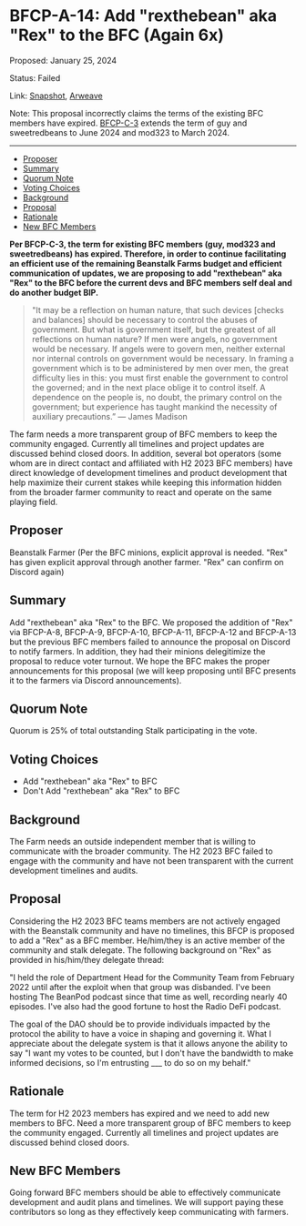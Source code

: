 # BFCP-A-14: Add "rexthebean" aka "Rex" to the BFC (Again 6x)

Proposed: January 25, 2024

Status: Failed

Link: [Snapshot](https://snapshot.org/#/beanstalkfarms.eth/proposal/0x09dc1ee9dd9545bd441e56a52eaa986a0a0eb1db34e0c4cfe072cfee318ce19d), [Arweave](https://arweave.net/q2ND-xRuaRlO37XFYIPINxPFLH48I2DJr4O74kshVMw)

Note: This proposal incorrectly claims the terms of the existing BFC members have expired. [BFCP-C-3](https://arweave.net/jAKE7eYNIqJOGVsbG5xU8EZDQPKCCXIipFzJo02tMys) extends the term of guy and sweetredbeans to June 2024 and mod323 to March 2024.

---

- [Proposer](#proposer)
- [Summary](#summary)
- [Quorum Note](#quorum-note)
- [Voting Choices](#voting-choices)
- [Background](#background)
- [Proposal](#proposal)
- [Rationale](#rationale)
- [New BFC Members](#new-bfc-members)

**Per BFCP-C-3, the term for existing BFC members (guy, mod323 and sweetredbeans) has expired. Therefore, in order to continue facilitating an efficient use of the remaining Beanstalk Farms budget and efficient communication of updates, we are proposing to add "rexthebean" aka "Rex" to the BFC before the current devs and BFC members self deal and do another budget BIP.**

> "It may be a reflection on human nature, that such devices [checks and balances] should be necessary to control the abuses of government. But what is government itself, but the greatest of all reflections on human nature? If men were angels, no government would be necessary. If angels were to govern men, neither external nor internal controls on government would be necessary. In framing a government which is to be administered by men over men, the great difficulty lies in this: you must first enable the government to control the governed; and in the next place oblige it to control itself. A dependence on the people is, no doubt, the primary control on the government; but experience has taught mankind the necessity of auxiliary precautions.” — James Madison

The farm needs a more transparent group of BFC members to keep the community engaged. Currently all timelines and project updates are discussed behind closed doors. In addition, several bot operators (some whom are in direct contact and affiliated with H2 2023 BFC members) have direct knowledge of development timelines and product development that help maximize their current stakes while keeping this information hidden from the broader farmer community to react and operate on the same playing field.

## Proposer
Beanstalk Farmer (Per the BFC minions, explicit approval is needed. "Rex" has given explicit approval through another farmer. "Rex" can confirm on Discord again)

## Summary
Add "rexthebean" aka "Rex" to the BFC. We proposed the addition of "Rex" via BFCP-A-8, BFCP-A-9, BFCP-A-10, BFCP-A-11, BFCP-A-12 and BFCP-A-13 but the previous BFC members failed to announce the proposal on Discord to notify farmers. In addition, they had their minions delegitimize the proposal to reduce voter turnout. We hope the BFC makes the proper announcements for this proposal (we will keep proposing until BFC presents it to the farmers via Discord announcements).

## Quorum Note
Quorum is 25% of total outstanding Stalk participating in the vote.

## Voting Choices
- Add "rexthebean" aka "Rex" to BFC
- Don't Add "rexthebean" aka "Rex" to BFC

## Background
The Farm needs an outside independent member that is willing to communicate with the broader community. The H2 2023 BFC failed to engage with the community and have not been transparent with the current development timelines and audits.

## Proposal
Considering the H2 2023 BFC teams members are not actively engaged with the Beanstalk community and have no timelines, this BFCP is proposed to add a "Rex" as a BFC member. He/him/they is an active member of the community and stalk delegate. The following background on "Rex" as provided in his/him/they delegate thread:

"I held the role of Department Head for the Community Team from February 2022 until after the exploit when that group was disbanded. I've been hosting The BeanPod podcast since that time as well, recording nearly 40 episodes. I've also had the good fortune to host the Radio DeFi podcast.

The goal of the DAO should be to provide individuals impacted by the protocol the ability to have a voice in shaping and governing it. What I appreciate about the delegate system is that it allows anyone the ability to say "I want my votes to be counted, but I don't have the bandwidth to make informed decisions, so I'm entrusting ___ to do so on my behalf."

## Rationale
The term for H2 2023 members has expired and we need to add new members to BFC. Need a more transparent group of BFC members to keep the community engaged. Currently all timelines and project updates are discussed behind closed doors.

## New BFC Members
Going forward BFC members should be able to effectively communicate development and audit plans and timelines. We will support paying these contributors so long as they effectively keep communicating with farmers.
